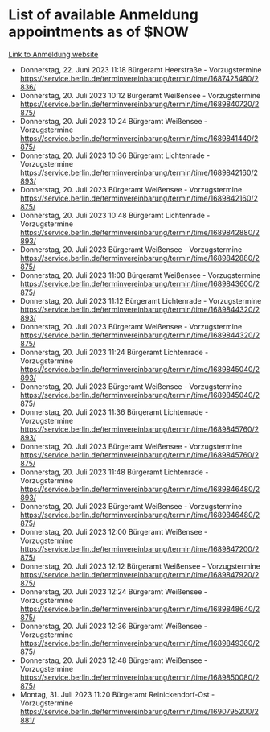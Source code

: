 # List of available Anmeldung appointments as of $NOW
[Link to Anmeldung website](https://service.berlin.de/terminvereinbarung/termin/tag.php?termin=1&anliegen[]=120686&dienstleisterlist=122210,122217,327316,122219,327312,122227,327314,122231,327346,122243,327348,122254,122252,329742,122260,329745,122262,329748,122271,327278,122273,327274,122277,327276,330436,122280,327294,122282,327290,122284,327292,122291,327270,122285,327266,122286,327264,122296,327268,150230,329760,122297,327286,122294,327284,122312,329763,122314,329775,122304,327330,122311,327334,122309,327332,317869,122281,327352,122279,329772,122283,122276,327324,122274,327326,122267,329766,122246,327318,122251,327320,122257,327322,122208,327298,122226,327300&herkunft=http%3A%2F%2Fservice.berlin.de%2Fdienstleistung%2F120686%2F)
- Donnerstag, 22. Juni 2023 11:18 Bürgeramt Heerstraße - Vorzugstermine https://service.berlin.de/terminvereinbarung/termin/time/1687425480/2836/
- Donnerstag, 20. Juli 2023 10:12 Bürgeramt Weißensee - Vorzugstermine https://service.berlin.de/terminvereinbarung/termin/time/1689840720/2875/
- Donnerstag, 20. Juli 2023 10:24 Bürgeramt Weißensee - Vorzugstermine https://service.berlin.de/terminvereinbarung/termin/time/1689841440/2875/
- Donnerstag, 20. Juli 2023 10:36 Bürgeramt Lichtenrade - Vorzugstermine https://service.berlin.de/terminvereinbarung/termin/time/1689842160/2893/
- Donnerstag, 20. Juli 2023  Bürgeramt Weißensee - Vorzugstermine https://service.berlin.de/terminvereinbarung/termin/time/1689842160/2875/
- Donnerstag, 20. Juli 2023 10:48 Bürgeramt Lichtenrade - Vorzugstermine https://service.berlin.de/terminvereinbarung/termin/time/1689842880/2893/
- Donnerstag, 20. Juli 2023  Bürgeramt Weißensee - Vorzugstermine https://service.berlin.de/terminvereinbarung/termin/time/1689842880/2875/
- Donnerstag, 20. Juli 2023 11:00 Bürgeramt Weißensee - Vorzugstermine https://service.berlin.de/terminvereinbarung/termin/time/1689843600/2875/
- Donnerstag, 20. Juli 2023 11:12 Bürgeramt Lichtenrade - Vorzugstermine https://service.berlin.de/terminvereinbarung/termin/time/1689844320/2893/
- Donnerstag, 20. Juli 2023  Bürgeramt Weißensee - Vorzugstermine https://service.berlin.de/terminvereinbarung/termin/time/1689844320/2875/
- Donnerstag, 20. Juli 2023 11:24 Bürgeramt Lichtenrade - Vorzugstermine https://service.berlin.de/terminvereinbarung/termin/time/1689845040/2893/
- Donnerstag, 20. Juli 2023  Bürgeramt Weißensee - Vorzugstermine https://service.berlin.de/terminvereinbarung/termin/time/1689845040/2875/
- Donnerstag, 20. Juli 2023 11:36 Bürgeramt Lichtenrade - Vorzugstermine https://service.berlin.de/terminvereinbarung/termin/time/1689845760/2893/
- Donnerstag, 20. Juli 2023  Bürgeramt Weißensee - Vorzugstermine https://service.berlin.de/terminvereinbarung/termin/time/1689845760/2875/
- Donnerstag, 20. Juli 2023 11:48 Bürgeramt Lichtenrade - Vorzugstermine https://service.berlin.de/terminvereinbarung/termin/time/1689846480/2893/
- Donnerstag, 20. Juli 2023  Bürgeramt Weißensee - Vorzugstermine https://service.berlin.de/terminvereinbarung/termin/time/1689846480/2875/
- Donnerstag, 20. Juli 2023 12:00 Bürgeramt Weißensee - Vorzugstermine https://service.berlin.de/terminvereinbarung/termin/time/1689847200/2875/
- Donnerstag, 20. Juli 2023 12:12 Bürgeramt Weißensee - Vorzugstermine https://service.berlin.de/terminvereinbarung/termin/time/1689847920/2875/
- Donnerstag, 20. Juli 2023 12:24 Bürgeramt Weißensee - Vorzugstermine https://service.berlin.de/terminvereinbarung/termin/time/1689848640/2875/
- Donnerstag, 20. Juli 2023 12:36 Bürgeramt Weißensee - Vorzugstermine https://service.berlin.de/terminvereinbarung/termin/time/1689849360/2875/
- Donnerstag, 20. Juli 2023 12:48 Bürgeramt Weißensee - Vorzugstermine https://service.berlin.de/terminvereinbarung/termin/time/1689850080/2875/
- Montag, 31. Juli 2023 11:20 Bürgeramt Reinickendorf-Ost - Vorzugstermine https://service.berlin.de/terminvereinbarung/termin/time/1690795200/2881/
